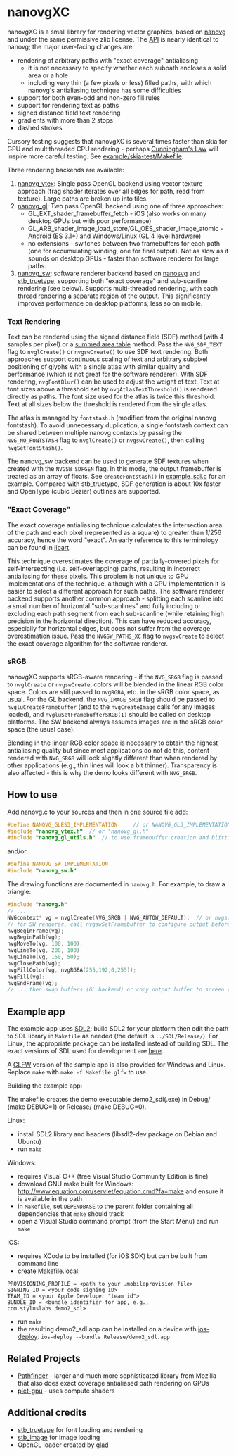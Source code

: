 # nanovgXC #

nanovgXC is a small library for rendering vector graphics, based on [nanovg](https://github.com/memononen/nanovg) and under the same permissive zlib license.  The [API](/src/nanovg.h) is nearly identical to nanovg; the major user-facing changes are:

* rendering of arbitrary paths with "exact coverage" antialiasing
  * it is not necessary to specify whether each subpath encloses a solid area or a hole
  * including very thin (a few pixels or less) filled paths, with which nanovg's antialiasing technique has some difficulties
* support for both even-odd and non-zero fill rules
* support for rendering text as paths
* signed distance field text rendering
* gradients with more than 2 stops
* dashed strokes

Cursory testing suggests that nanovgXC is several times faster than skia for GPU and multithreaded CPU rendering - perhaps [Cunningham's Law](https://meta.wikimedia.org/wiki/Cunningham%27s_Law) will inspire more careful testing.  See [example/skia-test/Makefile](/example/skia-test/Makefile).

Three rendering backends are available:

1. [nanovg_vtex](/src/nanovg_vtex.h): Single pass OpenGL backend using vector texture approach (frag shader iterates over all edges for path, read from texture).  Large paths are broken up into tiles.
2. [nanovg_gl](/src/nanovg_gl.h): Two pass OpenGL backend using one of three approaches:
    * GL_EXT_shader_framebuffer_fetch - iOS (also works on many desktop GPUs but with poor performance)
    * GL_ARB_shader_image_load_store/GL_OES_shader_image_atomic - Android (ES 3.1+) and Windows/Linux (GL 4 level hardware)
    * no extensions - switches between two framebuffers for each path (one for accumulating winding, one for final output).  Not as slow as it sounds on desktop GPUs - faster than software renderer for large paths.
3. [nanovg_sw](/src/nanovg_sw.h): software renderer backend based on [nanosvg](https://github.com/memononen/nanosvg) and [stb_truetype](https://github.com/nothings/stb), supporting both "exact coverage" and sub-scanline rendering (see below).  Supports multi-threaded rendering, with each thread rendering a separate region of the output.  This significantly improves performance on desktop platforms, less so on mobile.

### Text Rendering ###

Text can be rendered using the signed distance field (SDF) method (with 4 samples per pixel) or a [summed area table](https://en.wikipedia.org/wiki/Summed-area_table) method.  Pass the `NVG_SDF_TEXT` flag to `nvglCreate()` or `nvgswCreate()` to use SDF text rendering.  Both approaches support continuous scaling of text and arbitrary subpixel positioning of glyphs with a single atlas with similar quality and performance (which is not great for the software renderer).  With SDF rendering, `nvgFontBlur()` can be used to adjust the weight of text.  Text at font sizes above a threshold set by `nvgAtlasTextThreshold()` is rendered directly as paths.  The font size used for the atlas is twice this threshold.  Text at all sizes below the threshold is rendered from the single atlas.

The atlas is managed by `fontstash.h` (modified from the original nanovg fontstash).  To avoid unnecessary duplication, a single fontstash context can be shared between multiple nanovg contexts by passing the `NVG_NO_FONTSTASH` flag to `nvglCreate()` or `nvgswCreate()`, then calling `nvgSetFontStash()`.

The nanovg_sw backend can be used to generate SDF textures when created with the `NVGSW_SDFGEN` flag.  In this mode, the output framebuffer is treated as an array of floats.  See `createFontstash()` in [example_sdl.c](/example/example_sdl.c) for an example.  Compared with stb_truetype, SDF generation is about 10x faster and OpenType (cubic Bezier) outlines are supported.


### "Exact Coverage" ###

The exact coverage antialiasing technique calculates the intersection area of the path and each pixel (represented as a square) to greater than 1/256 accuracy, hence the word "exact".  An early reference to this terminology can be found in [libart](https://people.gnome.org/~mathieu/libart/internals.html).

This technique overestimates the coverage of partially-covered pixels for self-intersecting (i.e. self-overlapping) paths, resulting in incorrect antialiasing for these pixels.  This problem is not unique to GPU implementations of the technique, although with a CPU implementation it is easier to select a different approach for such paths.  The software renderer backend supports another common approach - splitting each scanline into a small number of horizontal "sub-scanlines" and fully including or excluding each path segment from each sub-scanline (while retaining high precision in the horizontal direction).  This can have reduced accuracy, especially for horizontal edges, but does not suffer from the coverage overestimation issue.  Pass the `NVGSW_PATHS_XC` flag to `nvgswCreate` to select the exact coverage algorithm for the software renderer.


### sRGB ###

nanovgXC supports sRGB-aware rendering - if the `NVG_SRGB` flag is passed to `nvglCreate` or `nvgswCreate`, colors will be blended in the linear RGB color space.  Colors are still passed to `nvgRGBA`, etc. in the sRGB color space, as usual.  For the GL backend, the `NVG_IMAGE_SRGB` flag should be passed to `nvgluCreateFramebuffer` (and to the `nvgCreateImage` calls for any images loaded), and `nvgluSetFramebufferSRGB(1)` should be called on desktop platforms.  The SW backend always assumes images are in the sRGB color space (the usual case).

Blending in the linear RGB color space is necessary to obtain the highest antialiasing quality but since most applications do not do this, content rendered with `NVG_SRGB` will look slightly different than when rendered by other applications (e.g., thin lines will look a bit thinner).  Transparency is also affected - this is why the demo looks different with `NVG_SRGB`.


## How to use ##

Add nanovg.c to your sources and then in one source file add:
```C
#define NANOVG_GLES3_IMPLEMENTATION 	// or NANOVG_GL3_IMPLEMENTATION
#include "nanovg_vtex.h"  // or "nanovg_gl.h"
#include "nanovg_gl_utils.h"  // to use framebuffer creation and blitting functions
```
and/or
```C
#define NANOVG_SW_IMPLEMENTATION
#include "nanovg_sw.h"
```

The drawing functions are documented in `nanovg.h`.  For example, to draw a triangle:
```C
#include "nanovg.h"
// ...
NVGcontext* vg = nvglCreate(NVG_SRGB | NVG_AUTOW_DEFAULT);  // or nvgswCreate
// for SW renderer, call nvgswSetFramebuffer to configure output before nvgBeginFrame
nvgBeginFrame(vg);
nvgBeginPath(vg);
nvgMoveTo(vg, 100, 100);
nvgLineTo(vg, 200, 100)
nvgLineTo(vg, 150, 50);
nvgClosePath(vg);
nvgFillColor(vg, nvgRGBA(255,192,0,255));
nvgFill(vg);
nvgEndFrame(vg);
// ... then swap buffers (GL backend) or copy output buffer to screen (SW backend)
```

## Example app ##

The example app uses [SDL2](https://www.libsdl.org/): build SDL2 for your platform then edit the path to SDL library in `Makefile` as needed (the default is `../SDL/Release/`).  For Linux, the appropriate package can be installed instead of building SDL.  The exact versions of SDL used for development are [here](https://github.com/pbsurf/SDL).

A [GLFW](https://www.glfw.org/) version of the sample app is also provided for Windows and Linux.  Replace `make` with `make -f Makefile.glfw` to use.

Building the example app:

The makefile creates the demo executable demo2_sdl(.exe) in Debug/ (make DEBUG=1) or Release/ (make DEBUG=0).

Linux:
* install SDL2 library and headers (libsdl2-dev package on Debian and Ubuntu)
* run `make`

Windows:
* requires Visual C++ (free Visual Studio Community Edition is fine)
* download GNU make built for Windows: http://www.equation.com/servlet/equation.cmd?fa=make and ensure it is available in the path
* in `Makefile`, set `DEPENDBASE` to the parent folder containing all dependencies that `make` should track
* open a Visual Studio command prompt (from the Start Menu) and run `make`

iOS:
* requires XCode to be installed (for iOS SDK) but can be built from command line
* create Makefile.local:
```
PROVISIONING_PROFILE = <path to your .mobileprovision file>
SIGNING_ID = <your code signing ID>
TEAM_ID = <your Apple Developer "team id">
BUNDLE_ID = <bundle identifier for app, e.g., com.styluslabs.demo2_sdl>
```
* run `make`
* the resulting demo2_sdl.app can be installed on a device with [ios-deploy](https://github.com/ios-control/ios-deploy): `ios-deploy --bundle Release/demo2_sdl.app`


## Related Projects ##

* [Pathfinder](https://github.com/servo/pathfinder) - larger and much more sophisticated library from Mozilla that also does exact coverage antialiased path rendering on GPUs
* [piet-gpu](https://github.com/linebender/piet-gpu) - uses compute shaders


## Additional credits ##

* [stb_truetype](https://github.com/nothings/stb) for font loading and rendering
* [stb_image](https://github.com/nothings/stb) for image loading
* OpenGL loader created by [glad](https://github.com/Dav1dde/glad)
